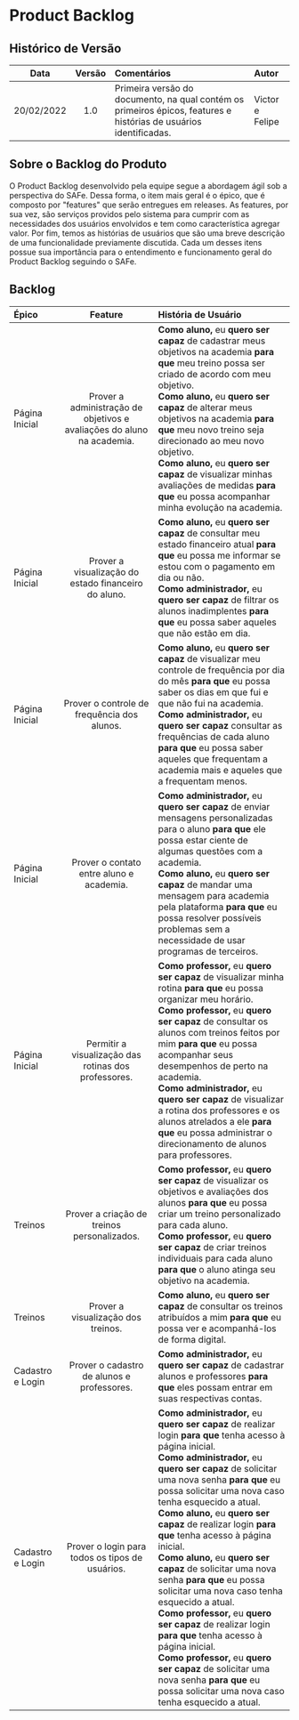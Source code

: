 # Product Backlog

## Histórico de Versão

| Data | Versão | Comentários | Autor |
| :--: | :----: | :---------- | :---- |
| 20/02/2022 | 1.0 | Primeira versão do documento, na qual contém os primeiros épicos, features e histórias de usuários identificadas. | Victor e Felipe | 

## Sobre o Backlog do Produto

O Product Backlog desenvolvido pela equipe segue a abordagem ágil sob a perspectiva do SAFe. Dessa forma, o item mais geral é o épico, que é composto por "features" que serão entregues em releases. As features, por sua vez, são serviços providos pelo sistema para cumprir com as necessidades dos usuários envolvidos e tem como característica agregar valor. Por fim, temos as histórias de usuários que são uma breve descrição de uma funcionalidade previamente discutida. Cada um desses itens possue sua importância para o entendimento e funcionamento geral do Product Backlog seguindo o SAFe.

## Backlog

| Épico | Feature | História de Usuário |
| :---- | :-----: | :------------------ |
| Página Inicial | Prover a administração de objetivos e avaliações do aluno na academia. | **Como aluno,** eu **quero ser capaz** de cadastrar meus objetivos na academia **para que** meu treino possa ser criado de acordo com meu objetivo. </br > **Como aluno,** eu **quero ser capaz** de alterar meus objetivos na academia **para que** meu novo treino seja direcionado ao meu novo objetivo. </br> **Como aluno,** eu **quero ser capaz** de visualizar minhas avaliações de medidas **para que** eu possa acompanhar minha evolução na academia. |
| Página Inicial | Prover a visualização do estado financeiro do aluno. | **Como aluno,** eu **quero ser capaz** de consultar meu estado financeiro atual **para que** eu possa me informar se estou com o pagamento em dia ou não. </br > **Como administrador,** eu **quero ser capaz** de filtrar os alunos inadimplentes **para que** eu possa saber aqueles que não estão em dia. |
| Página Inicial | Prover o controle de frequência dos alunos. | **Como aluno,** eu **quero ser capaz** de visualizar meu controle de frequência por dia do mês **para que** eu possa saber os dias em que fui e que não fui na academia. </br > **Como administrador,** eu **quero ser capaz** consultar as frequências de cada aluno **para que** eu possa saber aqueles que frequentam a academia mais e aqueles que a frequentam menos. |
| Página Inicial | Prover o contato entre aluno e academia. | **Como administrador,** eu **quero ser capaz** de enviar mensagens personalizadas para o aluno **para que** ele possa estar ciente de algumas questões com a academia. </br > **Como aluno,** eu **quero ser capaz** de mandar uma mensagem para academia pela plataforma **para que** eu possa resolver possíveis problemas sem a necessidade de usar programas de terceiros. |
| Página Inicial | Permitir a visualização das rotinas dos professores. | **Como professor,** eu **quero ser capaz** de visualizar minha rotina **para que** eu possa organizar meu horário. </br > **Como professor,** eu **quero ser capaz** de consultar os alunos com treinos feitos por mim **para que** eu possa acompanhar seus desempenhos de perto na academia. </br > **Como administrador,** eu **quero ser capaz** de visualizar a rotina dos professores e os alunos atrelados a ele **para que** eu possa administrar o direcionamento de alunos para professores. |
| Treinos | Prover a criação de treinos personalizados. | **Como professor,** eu **quero ser capaz** de visualizar os objetivos e avaliações dos alunos **para que** eu possa criar um treino personalizado para cada aluno. </br > **Como professor,** eu **quero ser capaz** de criar treinos individuais para cada aluno **para que** o aluno atinga seu objetivo na academia. |
| Treinos | Prover a visualização dos treinos. | **Como aluno,** eu **quero ser capaz** de consultar os treinos atribuídos a mim **para que** eu possa ver e acompanhá-los de forma digital. |
| Cadastro e Login | Prover o cadastro de alunos e professores. | **Como administrador,** eu **quero ser capaz** de cadastrar alunos e professores **para que** eles possam entrar em suas respectivas contas. |
| Cadastro e Login | Prover o login para todos os tipos de usuários. | **Como administrador,** eu **quero ser capaz** de realizar login **para que** tenha acesso à página inicial. </br > **Como administrador,** eu **quero ser capaz** de solicitar uma nova senha **para que** eu possa solicitar uma nova caso tenha esquecido a atual. </br > **Como aluno,** eu **quero ser capaz** de realizar login **para que** tenha acesso à página inicial. </br > **Como aluno,** eu **quero ser capaz** de solicitar uma nova senha **para que** eu possa solicitar uma nova caso tenha esquecido a atual. </br > **Como professor,** eu **quero ser capaz** de realizar login **para que** tenha acesso à página inicial. </br > **Como professor,** eu **quero ser capaz** de solicitar uma nova senha **para que** eu possa solicitar uma nova caso tenha esquecido a atual. |